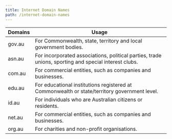```yaml
---
title: Internet Domain Names
path: /internet-domain-names 
---
```


| Domains | Usage                                                                                                |
| ------- | ---------------------------------------------------------------------------------------------------- |
| gov.au  | For Commonwealth, state, territory and local government bodies.                                      |
| asn.au  | For incorporated associations, political parties, trade unions, sporting and special interest clubs. |
| com.au  | For commercial entities, such as companies and businesses.                                           |
| edu.au  | For educational institutions registered at Commonwealth or state/territory government level.         |
| id.au   | For individuals who are Australian citizens or residents.                                            |
| net.au  | For commercial entities, such as companies and businesses.                                           |
| org.au  | For charities and non-profit organisations.                                                          |

